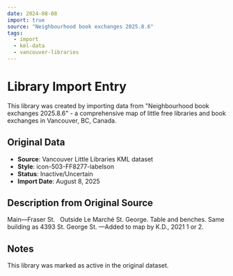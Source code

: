```yaml
---
date: 2024-08-08
import: true
source: "Neighbourhood book exchanges 2025.8.6"
tags:
  - import
  - kml-data
  - vancouver-libraries
---
```


# Library Import Entry

This library was created by importing data from "Neighbourhood book exchanges 2025.8.6" - a comprehensive map of little free libraries and book exchanges in Vancouver, BC, Canada.

## Original Data

- **Source**: Vancouver Little Libraries KML dataset
- **Style**: icon-503-FF8277-labelson
- **Status**: Inactive/Uncertain
- **Import Date**: August 8, 2025

## Description from Original Source

Main—Fraser St.  
Outside Le Marché St. George.
Table and benches.
Same building as 4393 St. George St.
—Added to map by K.D., 2021 1 or 2.



## Notes

This library was marked as active in the original dataset.

